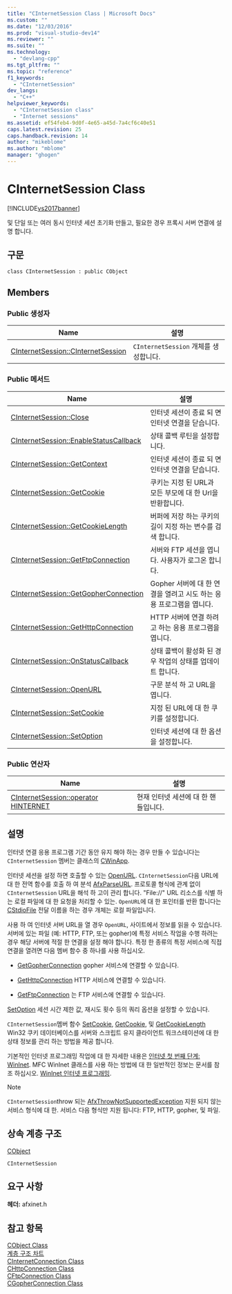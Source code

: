 ```yaml
---
title: "CInternetSession Class | Microsoft Docs"
ms.custom: ""
ms.date: "12/03/2016"
ms.prod: "visual-studio-dev14"
ms.reviewer: ""
ms.suite: ""
ms.technology: 
  - "devlang-cpp"
ms.tgt_pltfrm: ""
ms.topic: "reference"
f1_keywords: 
  - "CInternetSession"
dev_langs: 
  - "C++"
helpviewer_keywords: 
  - "CInternetSession class"
  - "Internet sessions"
ms.assetid: ef54feb4-9d0f-4e65-a45d-7a4cf6c40e51
caps.latest.revision: 25
caps.handback.revision: 14
author: "mikeblome"
ms.author: "mblome"
manager: "ghogen"
---
```

# CInternetSession Class
[!INCLUDE[vs2017banner](../../assembler/inline/includes/vs2017banner.md)]

및 단일 또는 여러 동시 인터넷 세션 초기화 만들고, 필요한 경우 프록시 서버 연결에 설명 합니다.  
  
## 구문  
  
```  
class CInternetSession : public CObject  
```  
  
## Members  
  
### Public 생성자  
  
|Name|설명|  
|----------|--------|  
|[CInternetSession::CInternetSession](../Topic/CInternetSession::CInternetSession.md)|`CInternetSession` 개체를 생성합니다.|  
  
### Public 메서드  
  
|Name|설명|  
|----------|--------|  
|[CInternetSession::Close](../Topic/CInternetSession::Close.md)|인터넷 세션이 종료 되 면 인터넷 연결을 닫습니다.|  
|[CInternetSession::EnableStatusCallback](../Topic/CInternetSession::EnableStatusCallback.md)|상태 콜백 루틴을 설정합니다.|  
|[CInternetSession::GetContext](../Topic/CInternetSession::GetContext.md)|인터넷 세션이 종료 되 면 인터넷 연결을 닫습니다.|  
|[CInternetSession::GetCookie](../Topic/CInternetSession::GetCookie.md)|쿠키는 지정 된 URL과 모든 부모에 대 한 Url을 반환합니다.|  
|[CInternetSession::GetCookieLength](../Topic/CInternetSession::GetCookieLength.md)|버퍼에 저장 하는 쿠키의 길이 지정 하는 변수를 검색 합니다.|  
|[CInternetSession::GetFtpConnection](../Topic/CInternetSession::GetFtpConnection.md)|서버와 FTP 세션을 엽니다.  사용자가 로그온 합니다.|  
|[CInternetSession::GetGopherConnection](../Topic/CInternetSession::GetGopherConnection.md)|Gopher 서버에 대 한 연결을 열려고 시도 하는 응용 프로그램을 엽니다.|  
|[CInternetSession::GetHttpConnection](../Topic/CInternetSession::GetHttpConnection.md)|HTTP 서버에 연결 하려고 하는 응용 프로그램을 엽니다.|  
|[CInternetSession::OnStatusCallback](../Topic/CInternetSession::OnStatusCallback.md)|상태 콜백이 활성화 된 경우 작업의 상태를 업데이트 합니다.|  
|[CInternetSession::OpenURL](../Topic/CInternetSession::OpenURL.md)|구문 분석 하 고 URL을 엽니다.|  
|[CInternetSession::SetCookie](../Topic/CInternetSession::SetCookie.md)|지정 된 URL에 대 한 쿠키를 설정합니다.|  
|[CInternetSession::SetOption](../Topic/CInternetSession::SetOption.md)|인터넷 세션에 대 한 옵션을 설정합니다.|  
  
### Public 연산자  
  
|Name|설명|  
|----------|--------|  
|[CInternetSession::operator HINTERNET](../Topic/CInternetSession::operator%20HINTERNET.md)|현재 인터넷 세션에 대 한 핸들입니다.|  
  
## 설명  
 인터넷 연결 응용 프로그램 기간 동안 유지 해야 하는 경우 만들 수 있습니다는 `CInternetSession` 멤버는 클래스의  [CWinApp](../../mfc/reference/cwinapp-class.md).  
  
 인터넷 세션을 설정 하면 호출할 수 있는  [OpenURL](../Topic/CInternetSession::OpenURL.md).  `CInternetSession`다음 URL에 대 한 전역 함수를 호출 하 여 분석  [AfxParseURL](../Topic/AfxParseURL.md).  프로토콜 형식에 관계 없이 `CInternetSession` URL을 해석 하 고이 관리 합니다.  "File:\/\/" URL 리소스를 식별 하는 로컬 파일에 대 한 요청을 처리할 수 있는.  `OpenURL`에 대 한 포인터를 반환 합니다는  [CStdioFile](../../mfc/reference/cstdiofile-class.md) 전달 이름을 하는 경우 개체는 로컬 파일입니다.  
  
 사용 하 여 인터넷 서버 URL을 열 경우 `OpenURL`, 사이트에서 정보를 읽을 수 있습니다.  서버에 있는 파일 \(예: HTTP, FTP, 또는 gopher\)에 특정 서비스 작업을 수행 하려는 경우 해당 서버에 적절 한 연결을 설정 해야 합니다.  특정 한 종류의 특정 서비스에 직접 연결을 열려면 다음 멤버 함수 중 하나를 사용 하십시오.  
  
-   [GetGopherConnection](../Topic/CInternetSession::GetGopherConnection.md) gopher 서비스에 연결할 수 있습니다.  
  
-   [GetHttpConnection](../Topic/CInternetSession::GetHttpConnection.md) HTTP 서비스에 연결할 수 있습니다.  
  
-   [GetFtpConnection](../Topic/CInternetSession::GetFtpConnection.md) 는 FTP 서비스에 연결할 수 있습니다.  
  
 [SetOption](../Topic/CInternetSession::SetOption.md) 세션 시간 제한 값, 재시도 횟수 등의 쿼리 옵션을 설정할 수 있습니다.  
  
 `CInternetSession`멤버 함수  [SetCookie](../Topic/CInternetSession::SetCookie.md),  [GetCookie](../Topic/CInternetSession::GetCookie.md), 및  [GetCookieLength](../Topic/CInternetSession::GetCookieLength.md) Win32 쿠키 데이터베이스를 서버와 스크립트 유지 클라이언트 워크스테이션에 대 한 상태 정보를 관리 하는 방법을 제공 합니다.  
  
 기본적인 인터넷 프로그래밍 작업에 대 한 자세한 내용은  [인터넷 첫 번째 단계: WinInet](../../mfc/wininet-basics.md).  MFC WinInet 클래스를 사용 하는 방법에 대 한 일반적인 정보는 문서를 참조 하십시오.  [WinInet 인터넷 프로그래밍](../../mfc/win32-internet-extensions-wininet.md).  
  
> [!NOTE]
>  `CInternetSession`throw 되는  [AfxThrowNotSupportedException](../Topic/AfxThrowNotSupportedException.md) 지원 되지 않는 서비스 형식에 대 한.  서비스 다음 형식만 지원 됩니다: FTP, HTTP, gopher, 및 파일.  
  
## 상속 계층 구조  
 [CObject](../../mfc/reference/cobject-class.md)  
  
 `CInternetSession`  
  
## 요구 사항  
 **헤더:**  afxinet.h  
  
## 참고 항목  
 [CObject Class](../../mfc/reference/cobject-class.md)   
 [계층 구조 차트](../../mfc/hierarchy-chart.md)   
 [CInternetConnection Class](../../mfc/reference/cinternetconnection-class.md)   
 [CHttpConnection Class](../../mfc/reference/chttpconnection-class.md)   
 [CFtpConnection Class](../../mfc/reference/cftpconnection-class.md)   
 [CGopherConnection Class](../../mfc/reference/cgopherconnection-class.md)